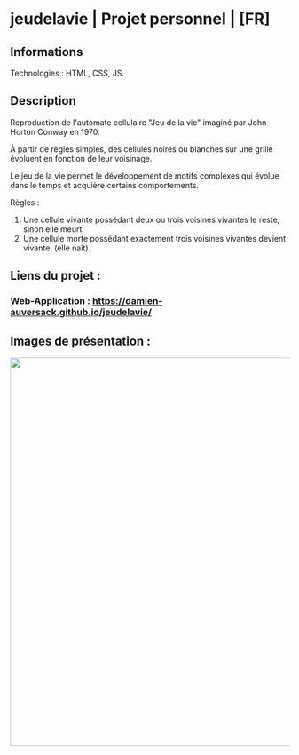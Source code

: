 # jeudelavie | Projet personnel | [FR]

## Informations

Technologies : HTML, CSS, JS.

## Description

Reproduction de l'automate cellulaire "Jeu de la vie" imaginé par John Horton Conway en 1970.

À partir de règles simples, des cellules noires ou blanches sur une grille évoluent en fonction de leur voisinage.

Le jeu de la vie permet le développement de motifs complexes qui évolue dans le temps et acquière certains comportements.

Règles :

1. Une cellule vivante possédant deux ou trois voisines vivantes le reste, sinon elle meurt.
2. Une cellule morte possédant exactement trois voisines vivantes devient vivante. (elle naît).


## Liens du projet :

### Web-Application : https://damien-auversack.github.io/jeudelavie/

## Images de présentation :

<div>
<img align=top src="https://github.com/damien-auversack/jeudelavie/blob/main/presentation_pictures/picture_01.jpg" width="700px">
</div>

